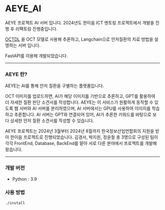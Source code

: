 # AEYE_AI
AEYE 프로젝트 AI 서버 입니다. 2024년도 한이음 ICT 멘토링 프로젝트에서 개발을 진행 후 리팩토링 진행중입니다.

[OCTDL](https://github.com/MikhailKulyabin/OCTDL) 을 OCT 모델로 사용해 추론하고, Langchain으로 안저질환의 치료 방법을 설명하는 서버 입니다.

FastAPI를 이용해 개발되었습니다.

---
### AEYE 란?
AEYE는 AI를 통해 안저 질환을 구별하는 플랫폼입니다. 

OCT 이미지를 업로드하면, AI가 해당 이미지를 기반으로 추론하고, GPT를 활용하여 더 자세한 질환 판단 소견서를 작성합니다. AEYE는 이 서비스가 원활하게 동작할 수 있도록 웹 서버와 AI 서버를 분리하였으며, AI 서버에서는 GPU를 사용하여 이미지를 학습하고 추론합니다. AI 서버는 GPT와 연결되어 있어, AI가 추론한 키워드를 바탕으로 보다 상세한 안저 질환 소견서를 작성할 수 있습니다.  

AEYE 프로젝트는 2024년 3월부터 2024년 8월까지 한국정보산업연합회의 지원을 받아 한이음 프로젝트로 진행되었습니다. 김경서, 박지원, 정윤철 총 3명으로 구성된 팀이 각각 FrontEnd, Database, BackEnd를 맡아 서로 다른 분야에서 프로젝트를 개발해왔습니다.  

---

### 개발 버전
- Python     : 3.9


### 사용 방법
```
./install
```
